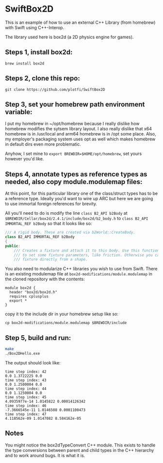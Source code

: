 # SwiftBox2D


This is an example of how to use an external C++ Library (from homebrew) with Swift using C++-Interop.

The library used here is box2d (a 2D physics engine for games).

## Steps 1, install box2d:

`brew install box2d`

## Steps 2, clone this repo:

`git clone https://github.com/plotfi/SwiftBox2D`

## Step 3, set your homebrew path environment variable:

I put my homebrew in ~/opt/homebrew because I really dislike how homebrew modifies the sytsem library layout. I also really dislike that x64 homebrew is in /usr/local and arm64 homebrew is in /opt some place. Also, my employer's packaging system uses opt as well which makes homebrew in default dirs even more problematic.

Anyhow, I set mine to `export BREWDIR=$HOME/opt/homebrew`, set yours however you'd like.

## Steps 4, annotate types as reference types as needed, also copy module.modulemap files:

At this point, for this particular library one of the class/struct types has to be a reference type.
Ideally you'd want to wire up ARC but here we are going to use immortal foreign references for brevity.

All you'll need to do is modify the line `class B2_API b2Body` at `$BREWDIR/Cellar/box2d/2.4.1/include/box2d/b2_body.h` to `class B2_API IMMORTAL_REF b2Body` so that it looks like so:

```c++
/// A rigid body. These are created via b2World::CreateBody.
class B2_API IMMORTAL_REF b2Body
{
public:
	/// Creates a fixture and attach it to this body. Use this function if you need
	/// to set some fixture parameters, like friction. Otherwise you can create the
	/// fixture directly from a shape.
```

You also need to modularize C++ libraries you wish to use from Swift. There is an existing modulemap file at `box2d-modifications/module.modulemap` in the cloned repository with the contents:

```
module box2d {
  header "box2d/box2d.h"
  requires cplusplus
  export *
}
```

copy it to the include dir in your homebrew setup like so:

`cp box2d-modifications/module.modulemap $BREWDIR/include`

## Step 5, build and run:

```bash
make
./Box2DHello.exe
```

The output should look like:

```
time step index: 42
0.0 1.3722225 0.0
time step index: 43
0.0 1.2500004 0.0
time step index: 44
0.0 1.1250004 0.0
time step index: 45
4.0935977e-14 1.0145822 0.00014126342
time step index: 46
-7.3666545e-11 1.0146508 0.0001100473
time step index: 47
4.118562e-09 1.0147082 8.584162e-05
```


## Notes

You might notice the box2dTypeConvert C++ module. This exists to handle the type conversions between parent and child types in the C++ hierarchy and to work around bugs. It is what it is. 
